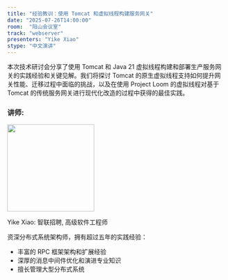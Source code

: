 ```yaml
---
title: "经验教训：使用 Tomcat 和虚拟线程构建服务网关"
date: "2025-07-26T14:00:00"
room:  "阳山会议室"
track: "webserver"
presenters: "Yike Xiao"
stype: "中文演讲"
---
```


本次技术研讨会分享了使用 Tomcat 和 Java 21 虚拟线程构建和部署生产服务网关的实践经验和关键见解。我们将探讨 Tomcat 的原生虚拟线程支持如何提升网关性能、迁移过程中面临的挑战，以及在使用 Project Loom 的虚拟线程对基于 Tomcat 的传统服务网关进行现代化改造的过程中获得的最佳实践。

### 讲师:

<img src="https://sessionize.com/image/3cdf-400o400o1-fFUnsGQVJZX8XbLKVe2HQD.jpg" width="200" /><br/>

Yike Xiao: 智联招聘, 高级软件工程师

资深分布式系统架构师，拥有超过五年的实践经验：
- 丰富的 RPC 框架架构和扩展经验
- 深厚的消息中间件优化和演进专业知识
- 擅长管理大型分布式系统